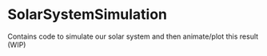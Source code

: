 # SolarSystemSimulation
Contains code to simulate our solar system and then animate/plot this result (WIP)
